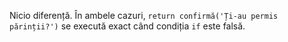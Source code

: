 Nicio diferență.
În ambele cazuri, `return confirmă('Ți-au permis părinții?')` se execută exact când condiția `if` este falsă.